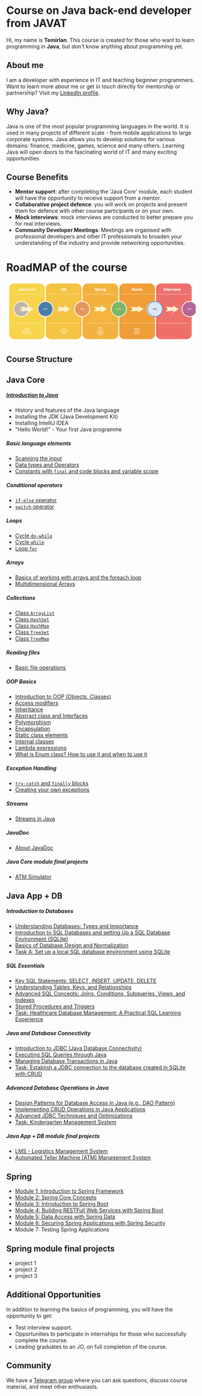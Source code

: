 # Course on Java back-end developer from JAVAT
Hi, my name is **Temirlan**. This course is created for those who want to learn programming in **Java**,
but don't know anything about programming yet.

## About me
I am a developer with experience in IT and teaching beginner programmers. Want to learn more about me or get in touch
directly for mentorship or partnership? Visit my [LinkedIn profile](https://www.linkedin.com/in/temirlan100).

## Why Java?
Java is one of the most popular programming languages in the world. It is used in many projects of different
scale - from mobile applications to large corporate systems. Java allows you to develop solutions for various
domains: finance, medicine, games, science and many others. Learning Java will open doors to the fascinating world of IT
and many exciting opportunities

## Course Benefits
- **Mentor support**: after completing the 'Java Core' module, each student will have the opportunity to receive support from a mentor.
- **Collaborative project defence**: you will work on projects and present them for defence with other course participants or on your own.
- **Mock interviews**: mock interviews are conducted to better prepare you for real interviews.
- **Community Developer Meetings**: Meetings are organised with professional developers and other IT professionals to broaden your understanding of the industry and provide networking opportunities.

# RoadMAP of the course
![roadmap](Img/ROADMAP.png)

## Course Structure
## **Java Core**
##### [Introduction to Java](JavaCore/lessons/hello_world.MD)
- History and features of the Java language
- Installing the JDK (Java Development Kit)
- Installing IntelliJ IDEA
- "Hello World!" - Your first Java programme

##### Basic language elements
- [Scanning the input](JavaCore/lessons/linput_scanning.MD)
- [Data types and Operators](JavaCore/lessons/data_types_operators.MD)
- [Constants with `final` and code blocks and variable scope](JavaCore/lessons/final_blocks.MD)

##### Conditional operators
- [`if-else` operator](JavaCore/lessons/if_else.MD)
- [`switch` operator](JavaCore/lessons/switch.MD)

##### Loops
- [Cycle `do-while`](JavaCore/lessons/do_while.MD)
- [Cycle `while`](JavaCore/lessons/while.MD)
- [Loop `for`](JavaCore/lessons/for_loop.MD)

##### Arrays
- [Basics of working with arrays and the foreach loop](JavaCore/lessons/array.MD)
- [Multidimensional Arrays](JavaCore/lessons/matrix.MD)

##### Collections
- [Class `ArrayList`](JavaCore/lessons/list_arraylist.MD)
- [Class `HashSet`](JavaCore/lessons/set_hashset.MD)
- [Class `HashMap`](JavaCore/lessons/map_hashmap.MD)
- [Class `TreeSet`](JavaCore/lessons/treeset.MD)
- [Class `TreeMap`](JavaCore/lessons/treemap.MD)

##### Reading files
- [Basic file operations](JavaCore/lessons/file_io.MD)

##### OOP Basics
- [Introduction to OOP (Objects, Classes)](JavaCore/lessons/intro_oop.MD)
- [Access modifiers](JavaCore/lessons/access_modifiers.MD)
- [Inheritance](JavaCore/lessons/inheritance.MD)
- [Abstract class and Interfaces](JavaCore/lessons/abstract_class_interface.MD)
- [Polymorphism](JavaCore/lessons/polymorphism.MD)
- [Encapsulation](JavaCore/lessons/encapsulation.MD)
- [Static class elements](JavaCore/lessons/static.MD)
- [Internal classes](JavaCore/lessons/internal_class.MD)
- [Lambda expressions](JavaCore/lessons/lambda.MD)
- [What is Enum class? How to use it and when to use it](JavaCore/lessons/enum.MD)

##### Exception Handling
- [`try-catch` and `finally` blocks](JavaCore/lessons/try_catch_finally.MD)
- [Creating your own exceptions](JavaCore/lessons/own_exception.MD)

##### Streams
- [Streams in Java](JavaCore/lessons/streams.MD)

##### JavaDoc
- [About JavaDoc](JavaCore/lessons/javadoc.MD)

##### Java Core module final projects
- [ATM Simulator](JavaCore/lessons/atm_project.MD)


## **Java App + DB**
##### Introduction to Databases
- [Understanding Databases: Types and Importance](db/lessons/database_intro.MD)
- [Introduction to SQL Databases and setting Up a SQL Database Environment (SQLite)](db/lessons/sqllite_env.MD)
- [Basics of Database Design and Normalization](db/lessons/db_normalization.MD)
- [Task A: Set up a local SQL database environment using SQLite](db/tasks/sqlite_install.MD)

##### SQL Essentials
- [Key SQL Statements: SELECT, INSERT, UPDATE, DELETE](db/lessons/siud_sql.MD)
- [Understanding Tables, Keys, and Relationships](db/lessons/table_keys.MD)
- [Advanced SQL Concepts: Joins, Conditions, Subqueries, Views, and Indexes](db/lessons/joins_conditions.MD)
- [Stored Procedures and Triggers](db/lessons/procedures_triggers.MD)
- [Task: Healthcare Database Management: A Practical SQL Learning Experience](db/tasks/sql_essentials.MD)

##### Java and Database Connectivity
- [Introduction to JDBC (Java Database Connectivity)](db/lessons/jdbc.MD)
- [Executing SQL Queries through Java](db/lessons/sql_jdbc.MD)
- [Managing Database Transactions in Java](db/lessons/transactions.MD)
- [Task: Establish a JDBC connection to the database created in SQLite with CRUD](db/tasks/jdbc_connection.MD)

##### Advanced Database Operations in Java
- [Design Patterns for Database Access in Java (e.g., DAO Pattern)](db/lessons/view_service_dao.MD)
- [Implementing CRUD Operations in Java Applications](db/lessons/crud.MD)
- [Advanced JDBC Techniques and Optimizations](db/lessons/advance_jdbc_intro.MD)
- [Task: Kindergarten Management System](db/tasks/advance_database_operations.MD)

##### Java App + DB module final projects
- [LMS - Logistics Management System](db/projects/lms_project.MD)
- [Automated Teller Machine (ATM) Management System](db/projects/atm_project.MD)


## **Spring**
- [Module 1: Introduction to Spring Framework](spring/lessons/module_1.MD)
- [Module 2: Spring Core Concepts](spring/lessons/module_2.MD)
- [Module 3: Introduction to Spring Boot](spring/lessons/module_3.MD)
- [Module 4: Building RESTFull Web Services with Spring Boot](spring/lessons/module_4.MD)
- [Module 5: Data Access with Spring Data](spring/lessons/module_5.MD)
- [Module 6: Securing Spring Applications with Spring Security](spring/lessons/module_6.MD)
- Module 7: Testing Spring Applications

## **Spring module final projects**
- project 1
- project 2
- project 3

## Additional Opportunities
In addition to learning the basics of programming, you will have the opportunity to get:
- Test interview support.
- Opportunities to participate in internships for those who successfully complete the course.
- Leading graduates to an JO, on full completion of the course.

## Community
We have a [Telegram group](https://t.me/javatgroup) where you can ask questions, 
discuss course material, and meet other enthusiasts.